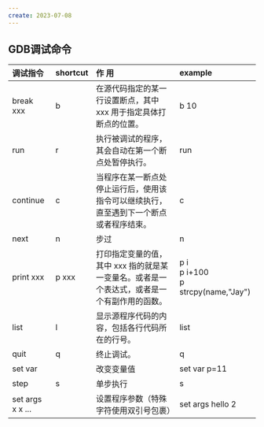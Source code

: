 ```yaml
---
create: 2023-07-08
---
```

## GDB调试命令	

| 调试指令          | shortcut | 作 用                                                        | example                                 |
| :---------------- | :------- | :----------------------------------------------------------- | :-------------------------------------- |
| break xxx         | b        | 在源代码指定的某一行设置断点，其中 xxx 用于指定具体打断点的位置。 | b 10                                    |
| run               | r        | 执行被调试的程序，其会自动在第一个断点处暂停执行。           | run                                     |
| continue          | c        | 当程序在某一断点处停止运行后，使用该指令可以继续执行，直至遇到下一个断点或者程序结束。 | c                                       |
| next              | n        | 步过                                                         | n                                       |
| print xxx         | p xxx    | 打印指定变量的值，其中 xxx 指的就是某一变量名。或者是一个表达式，或者是一个有副作用的函数。 | p i <br>p i+100<br>p strcpy(name,"Jay") |
| list              | l        | 显示源程序代码的内容，包括各行代码所在的行号。               | list                                    |
| quit              | q        | 终止调试。                                                   | q                                       |
| set var           |          | 改变变量值                                                   | set var p=11                            |
| step              | s        | 单步执行                                                     | s                                       |
| set args x  x ... |          | 设置程序参数（特殊字符使用双引号包裹）                       | set args hello 2                        |